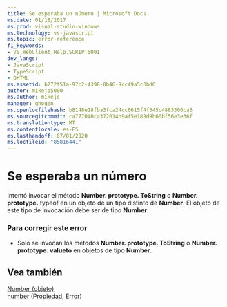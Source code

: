 ```yaml
---
title: Se esperaba un número | Microsoft Docs
ms.date: 01/18/2017
ms.prod: visual-studio-windows
ms.technology: vs-javascript
ms.topic: error-reference
f1_keywords:
- VS.WebClient.Help.SCRIPT5001
dev_langs:
- JavaScript
- TypeScript
- DHTML
ms.assetid: b272f51a-97c2-4398-8b46-9cc49a5c0bd6
author: mikejo5000
ms.author: mikejo
manager: ghogen
ms.openlocfilehash: b8148e18fba3fca24cc6615f4f345c4883306ca3
ms.sourcegitcommit: ca777040ca372014b9af5e188d9b60bf56e3e36f
ms.translationtype: MT
ms.contentlocale: es-ES
ms.lasthandoff: 07/01/2020
ms.locfileid: "85816441"
---
```

# <a name="number-expected"></a>Se esperaba un número
Intentó invocar el método **Number. prototype. ToString** o **Number. prototype.** typeof en un objeto de un tipo distinto de **Number**. El objeto de este tipo de invocación debe ser de tipo **Number**.  
  
### <a name="to-correct-this-error"></a>Para corregir este error  
  
- Solo se invocan los métodos **Number. prototype. ToString** o **Number. prototype. valueto** en objetos de tipo **Number**.  
  
## <a name="see-also"></a>Vea también  
 [Number (objeto)](../../javascript/reference/number-object-javascript.md)   
 [number (Propiedad, Error)](../../javascript/reference/number-property-error-javascript.md)